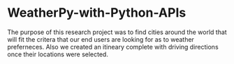 # WeatherPy-with-Python-APIs
The purpose of this research project was to find cities around the world that will fit the critera that our end users are looking for as to weather preferneces. Also we created an itineary complete with driving directions once their locations were selected. 
